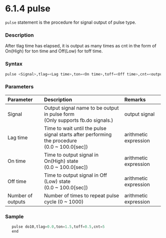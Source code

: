 ﻿# 6.1.4 pulse

`pulse` statement is the procedure for signal output of pulse type.

### Description

After tlag time has elapsed, it is output as many times as cnt in the form of On(High) for ton time and Off(Low) for toff time.


### Syntax

```python
pulse <Signal>,tlag=<Lag time>,ton=<On time>,toff=<Off time>,cnt=<output count>
```

### Parameters

<table>
  <thead>
    <tr>
      <th style="text-align:left">Parameter</th>
      <th style="text-align:left">Description</th>
      <th style="text-align:left">Remarks</th>
    </tr>
  </thead>
  <tbody>
  <tr>
      <td style="text-align:left">Signal</td>
      <td style="text-align:left">
        Output signal name to be output in pulse form<br>
        (Only supports fb.do signals.)
      </td>
      <td style="text-align:left">output signal</td>
    </tr>
    <tr>
      <td style="text-align:left">Lag time</td>
      <td style="text-align:left">
        Time to wait until the pulse signal starts after performing the procedure<br>
        (0.0 ~ 100.0[sec])
      </td>
      <td style="text-align:left">arithmetic expression</td>
    </tr>
    <tr>
      <td style="text-align:left">On time</td>
      <td style="text-align:left">
        Time to output signal in On(High) state<br>
        (0.0 ~ 100.0[sec])
      </td>
      <td style="text-align:left">arithmetic expression</td>
    </tr>
    <tr>
      <td style="text-align:left">Off time</td>
      <td style="text-align:left">
        Time to output signal in Off (Low) state<br>
        (0.0 ~ 100.0[sec])
      </td>
      <td style="text-align:left">arithmetic expression</td>
    </tr>
    <tr>
      <td style="text-align:left">Number of outputs</td>
      <td style="text-align:left">
        Number of times to repeat pulse cycle
        (0 ~ 1000)
      </td>
      <td style="text-align:left">arithmetic expression</td>
    </tr>
  </tbody>
</table>

### Sample

```python
   pulse do10,tlag=0.0,ton=1.5,toff=0.5,cnt=5
   end
```